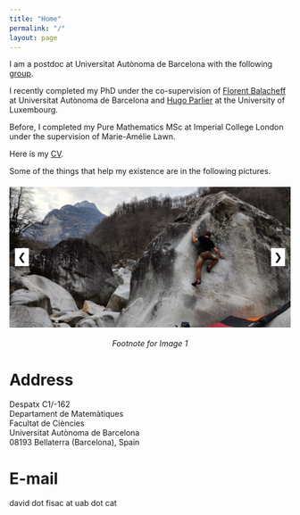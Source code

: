 ```yaml
---
title: "Home"
permalink: "/"
layout: page
---
```


I am a postdoc at Universitat Autònoma de Barcelona with the following <a href="https://portalrecerca.uab.cat/en/projects/estructuras-y-desigualdades-geometricas-universales-2"> group</a>.

I recently completed my PhD under the co-supervision of <a href="https://mat.uab.cat/~fbalacheff/"> Florent Balacheff</a> at Universitat Autònoma de Barcelona and <a href="https://math.uni.lu/parlier/"> Hugo Parlier</a> at the University of Luxembourg.

Before, I completed my Pure Mathematics MSc at Imperial College London under the supervision of Marie-Amélie Lawn.

Here is my <a href="/CV.pdf" class="image fit">CV</a>.

Some of the things that help my existence are in the following pictures.

<div id="image-slider" style="max-width: 1200px; position: relative; overflow: hidden; margin: 20px auto;">
  <div id="slider-container" style="display: flex; transition: transform 0.5s ease;">
    <img src="https://github.com/dfisac/dfisac.github.io/blob/master/guix1.jpg?raw=true" alt="Image 1" style="width: 100%; flex-shrink: 0;">
    <img src="https://github.com/dfisac/dfisac.github.io/blob/master/guix2.jpg?raw=true" alt="Image 2" style="width: 100%; flex-shrink: 0;">
    <img src="https://github.com/dfisac/dfisac.github.io/blob/master/guix3.jpg?raw=true" alt="Image 3" style="width: 100%; flex-shrink: 0;">
    <img src="https://github.com/dfisac/dfisac.github.io/blob/master/guix4.jpg?raw=true" alt="Image 4" style="width: 100%; flex-shrink: 0;">
    <img src="https://github.com/dfisac/dfisac.github.io/blob/master/guix5.jpg?raw=true" alt="Image 5" style="width: 100%; flex-shrink: 0;">
  </div>
  <button id="prev-btn" style="position: absolute; top: 50%; left: 10px; transform: translateY(-50%); background: #fff; border: none; cursor: pointer; padding: 5px; font-size: 18px;">❮</button>
  <button id="next-btn" style="position: absolute; top: 50%; right: 10px; transform: translateY(-50%); background: #fff; border: none; cursor: pointer; padding: 5px; font-size: 18px;">❯</button>
</div>

<div id="image-footnote" style="text-align: center; margin-top: 10px; font-style: italic;">
  Footnote for Image 1
</div>

<script>
  const sliderContainer = document.getElementById('slider-container');
  const footnote = document.getElementById('image-footnote');
  const images = sliderContainer.children;
  const totalImages = images.length;
  const footnotes = [
    "This is a boulder problem I love called 'There is no spoon' in Ticino, Switzerland.",
    "Souvenir of nice times of collaboration with Mingkun Liu.",
    "Some nice vegetables we planted in my hometown's community garden on a sunny winter.",
    "Cooking with friends.",
    "This place."
  ];
  let currentIndex = 0;

  function updateSlider() {
    sliderContainer.style.transform = `translateX(-${currentIndex * 100}%)`;
    footnote.textContent = footnotes[currentIndex];
  }

  document.getElementById('prev-btn').addEventListener('click', () => {
    currentIndex = (currentIndex - 1 + totalImages) % totalImages;
    updateSlider();
  });

  document.getElementById('next-btn').addEventListener('click', () => {
    currentIndex = (currentIndex + 1) % totalImages;
    updateSlider();
  });

  // Initialize the slider and footnote on page load
  updateSlider();
</script>


# Address
Despatx C1/-162 <br />
Departament de Matemàtiques <br />
Facultat de Ciències <br />
Universitat Autònoma de Barcelona <br />
08193 Bellaterra (Barcelona), Spain

# E-mail
david dot fisac at uab dot cat
